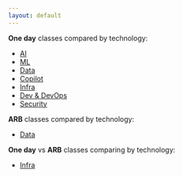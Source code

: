 ```yaml
---
layout: default
---
```




**One day** classes compared by technology:

- [AI](./docs/ai-table.html)
- [ML](./docs/ml-table.html)
- [Data](./docs/dp-table.html)
- [Copilot](./docs/copilot-table.html)
- [Infra](./docs/admin-table.html)
- [Dev & DevOps](./docs/dev-table.html)
- [Security](./docs/security-table.html)   
     
**ARB** classes compared by technology:

- [Data](./docs/dp-table-arb.md)

**One day** vs **ARB** classes comparing by technology:     
   
- [Infra](./docs/admin-compare.md)





